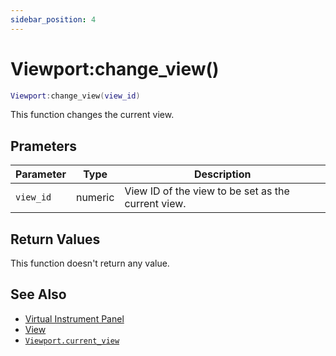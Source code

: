 ```yaml
---
sidebar_position: 4
---
```


# Viewport:change_view()
```lua
Viewport:change_view(view_id)
```
This function changes the current view.


## Prameters
|Parameter|Type|Description|
|-|-|-|
|`view_id`|numeric|View ID of the view to be set as the current view.

## Return Values
This function doesn't return any value.

## See Also
- [Virtual Instrument Panel](/guide/virtual_instrument_panel)
- [View](/guide/virtual_instrument_panel#view)
- [`Viewport.current_view`](/libs/mapper/Viewport/Viewport_current_view)
